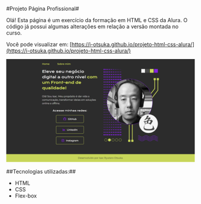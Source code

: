 #Projeto Página Profissional#

Olá!
Esta página é um exercício da formação em HTML e CSS da Alura. 
O código já possui algumas alterações em relação a versão montada no curso.

Você pode visualizar em: [https://i-otsuka.github.io/projeto-html-css-alura/](https://i-otsuka.github.io/projeto-html-css-alura/)

![Captura da página inicial do projeto](https://github.com/i-otsuka/projeto-html-css-alura/blob/153e289eaa9a0810f06e6d427aed0582a2328844/printscreen-projeto-isac-html-css-alura.png)

##Tecnologias utilizadas:##
* HTML
* CSS
* Flex-box
